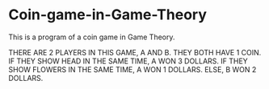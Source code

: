 # Coin-game-in-Game-Theory
This is a program of a coin game in Game Theory.

THERE ARE 2 PLAYERS IN THIS GAME, A AND B.
THEY BOTH HAVE 1 COIN.
IF THEY SHOW HEAD IN THE SAME TIME, A WON 3 DOLLARS.
IF THEY SHOW FLOWERS IN THE SAME TIME, A WON 1 DOLLARS.
ELSE, B WON 2 DOLLARS.
